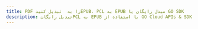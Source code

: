 ---title: PDF را به  تبدیل کنیدEPUB، PCL به EPUB مبدل رایگان یا GO SDKdescription: تبدیل رایگانPCL به EPUB با استفاده از GO Cloud APIs & SDK همچنین اسناد PDF را در Cloud ایجاد، ویرایش و رندر کنید.---